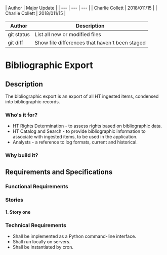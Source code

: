 
| Author | Major Update |
| --- | --- | --- |
| Charlie Collett | 2018/011/15 |
| Charlie Collett | 2018/011/15 |

| Author | Description |
| --- | --- |
| git status | List all new or modified files |
| git diff | Show file differences that haven't been staged |

# Bibliographic Export

## Description
The bibliographic export is an export of all HT ingested items, condensed into bibliographic records.

### Who's it for?
* HT Rights Determination - to assess rights based on bibliographic data.
* HT Catalog and Search - to provide bibliographic information to associate with ingested items, to be used in the application.
* Analysts - a reference to log formats, current and historical.

### Why build it?


## Requirements and Specifications

### Functional Requirements


### Stories

#### 1. Story one


### Technical Requirements

* Shall be implemented as a Python command-line interface.
* Shall run locally on servers.
* Shall be instantiated by cron.

